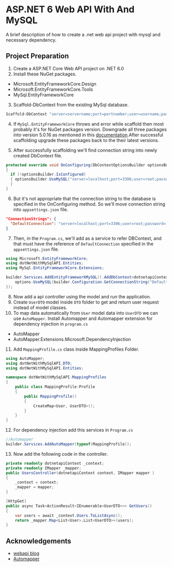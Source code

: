 
# ASP.NET 6 Web API With And MySQL

A brief description of how to create a .net web api project with mysql and necessary dependency.


## Project Preparation

1. Create a ASP.NET Core Web API project on .NET 6.0
2. Install these NuGet packages.
- Microsoft.EntityFrameworkCore.Design
- Microsoft.EntityFrameworkCore.Tools
- MySql.EntityFrameworkCore

3. Scaffold-DbContext from the existing MySql database.
```bash
Scaffold-DbContext "server=servername;port=portnumber;user=username;password=pass;database=databasename" MySql.EntityFrameworkCore -OutputDir Entities -f
```
4. If `MySql.EntityFrameworkCore` throws and error while scaffold then most probably it's for NuGet packages version.
Downgrade all three packages into version 5.0.16 as mentioned in this [documentation](https://dev.mysql.com/doc/connector-net/en/connector-net-entityframework-core-scaffold-example.html).After successful scaffolding upgrade these packages back to the their latest versions.

5. After successfully scaffolding we'll find connection string into newly created DbContext file.
```cs
protected override void OnConfiguring(DbContextOptionsBuilder optionsBuilder)
{
  if (!optionsBuilder.IsConfigured)
  { optionsBuilder.UseMySQL("server=localhost;port=3306;user=root;password=;database=database");
  }
}
```
6. But it's not appropriate that the connection string to the database is specified in the OnConfiguring method. So we'll move connection string into `appsettings.json` file.
```json
"ConnectionStrings": {
  "DefaultConnection": "server=localhost;port=3306;user=root;password=;database=demo;"
}
```
7. Then, in the `Program.cs`, we'll add as a service to refer DBContext, and that must have the reference of `DefaultConnection` specified in the `appsettings.json` file.
```cs
using Microsoft.EntityFrameworkCore;
using dotNetWithMySqlAPI.Entities;
using MySql.EntityFrameworkCore.Extensions;

builder.Services.AddEntityFrameworkMySQL().AddDbContext<dotnetapiContext>(options => {
    options.UseMySQL(builder.Configuration.GetConnectionString("DefaultConnection"));
});
```
8. Now add a api controller using the model and run the application.
9. Create `UserDTO` model inside `DTO` folder to get and return user request instead of model classes. 
10. To map data automatically from `User` model data into `UserDTO` we can use `AutoMapper`. Install Automapper and Automapper extension for dependency injection in `program.cs`
- AutoMapper
- AutoMapper.Extensions.Microsoft.DependencyInjection
11. Add `MappingProfile.cs` class inside MappingProfiles Folder.
```cs
using AutoMapper;
using dotNetWithMySqlAPI.DTO;
using dotNetWithMySqlAPI.Entities;

namespace dotNetWithMySqlAPI.MappingProfiles
{
    public class MappingProfile:Profile
    {
        public MappingProfile()
        {
            CreateMap<User, UserDTO>();
        }
    }
}
```
12. For dependency injection add this services in `Program.cs`
```cs
//Automapper 
builder.Services.AddAutoMapper(typeof(MappingProfile));
```
13. Now add the following code in the controller.
```cs
private readonly dotnetapiContext _context;
private readonly IMapper _mapper;
public UsersController(dotnetapiContext context, IMapper mapper )
{
    _context = context;
    _mapper = mapper;
}

[HttpGet]
public async Task<ActionResult<IEnumerable<UserDTO>>> GetUsers()
{
    var users = await _context.Users.ToListAsync();
    return _mapper.Map<List<User>,List<UserDTO>>(users);
}
```

## Acknowledgements

 - [webapi blog](https://www.c-sharpcorner.com/article/rest-api-with-asp-net-6-and-mysql/)
 - [Automapper](https://youtu.be/39I1-wwbF7A)
 
